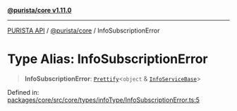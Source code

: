 [**@purista/core v1.11.0**](../README.md)

***

[PURISTA API](../../../packages.md) / [@purista/core](../README.md) / InfoSubscriptionError

# Type Alias: InfoSubscriptionError

> **InfoSubscriptionError**: [`Prettify`](Prettify.md)\<`object` & [`InfoServiceBase`](InfoServiceBase.md)\>

Defined in: [packages/core/src/core/types/infoType/InfoSubscriptionError.ts:5](https://github.com/puristajs/purista/blob/master/packages/core/src/core/types/infoType/InfoSubscriptionError.ts#L5)
